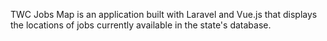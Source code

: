 TWC Jobs Map is an application built with Laravel and Vue.js that displays the locations of jobs currently available in the state's database.  
